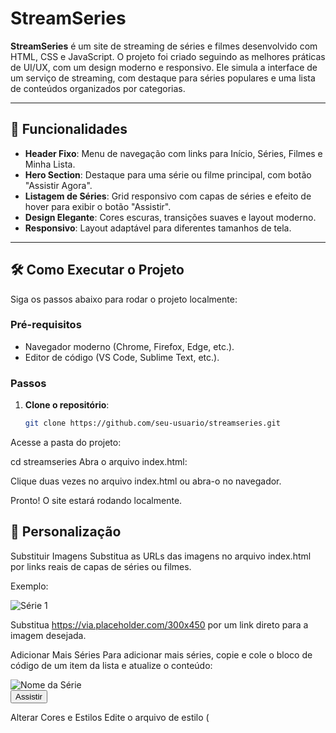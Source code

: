# StreamSeries

**StreamSeries** é um site de streaming de séries e filmes desenvolvido com HTML, CSS e JavaScript. O projeto foi criado seguindo as melhores práticas de UI/UX, com um design moderno e responsivo. Ele simula a interface de um serviço de streaming, com destaque para séries populares e uma lista de conteúdos organizados por categorias.

---

## 🚀 Funcionalidades

- **Header Fixo**: Menu de navegação com links para Início, Séries, Filmes e Minha Lista.
- **Hero Section**: Destaque para uma série ou filme principal, com botão "Assistir Agora".
- **Listagem de Séries**: Grid responsivo com capas de séries e efeito de hover para exibir o botão "Assistir".
- **Design Elegante**: Cores escuras, transições suaves e layout moderno.
- **Responsivo**: Layout adaptável para diferentes tamanhos de tela.

---

## 🛠️ Como Executar o Projeto

Siga os passos abaixo para rodar o projeto localmente:

### Pré-requisitos

- Navegador moderno (Chrome, Firefox, Edge, etc.).
- Editor de código (VS Code, Sublime Text, etc.).

### Passos

1. **Clone o repositório**:
   ```bash
   git clone https://github.com/seu-usuario/streamseries.git
Acesse a pasta do projeto:


cd streamseries
Abra o arquivo index.html:

Clique duas vezes no arquivo index.html ou abra-o no navegador.

Pronto! O site estará rodando localmente.

## 🎨 Personalização
Substituir Imagens
Substitua as URLs das imagens no arquivo index.html por links reais de capas de séries ou filmes.

Exemplo:


<img src="https://via.placeholder.com/300x450" alt="Série 1">

Substitua https://via.placeholder.com/300x450 por um link direto para a imagem desejada.

Adicionar Mais Séries
Para adicionar mais séries, copie e cole o bloco de código de um item da lista e atualize o conteúdo:


<div class="series-item">
    <img src="link-da-imagem.jpg" alt="Nome da Série">
    <div class="overlay">
        <button>Assistir</button>
    </div>
</div>

Alterar Cores e Estilos
Edite o arquivo de estilo (<style> no index.html) para personalizar cores, fontes e efeitos.

## 🛠️ Tecnologias Utilizadas
HTML: Estrutura do site.

CSS: Estilização e design responsivo.

JavaScript: Interatividade (futuras implementações).

## 📂 Estrutura do Projeto
Copy
streamseries/
│
├── index.html          # Página principal do site
├── README.md           # Documentação do projeto
└── assets/             # Pasta para imagens, ícones e outros recursos
    ├── images/         # Imagens das séries e filmes
    └── styles/         # Arquivos CSS (se separados)

## 🤝 Como Contribuir
Contribuições são bem-vindas! Siga os passos abaixo:

Faça um fork do projeto.

Crie uma branch para sua feature:


git checkout -b feature/nova-feature
Commit suas mudanças:


git commit -m 'Adicionando nova feature'
Push para a branch:


git push origin feature/nova-feature
Abra um Pull Request.

### 📄 Licença
Este projeto está sob a licença MIT. Veja o arquivo LICENSE para mais detalhes.

### 👨‍💻 Autor
Kevin Pedroso

GitHub: @alveskevinn

LinkedIn: Kevin Pedroso

E-mail: kevinpedrosodev@gmail.com

🌟 Agradecimentos
Inspiração: Netflix, Amazon Prime, Disney+.

Imagens: Placeholder para imagens de exemplo.

---

### Como Usar no GitHub

1. Crie um arquivo chamado `README.md` na raiz do seu repositório.
2. Copie e cole o conteúdo acima nesse arquivo.
3. Faça commit e push para o GitHub:
   ```bash
   git add README.md
   git commit -m "Adiciona README.md"
   git push origin main

O GitHub renderizará automaticamente o conteúdo do README.md na página inicial do repositório.

